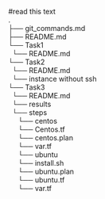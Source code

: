#read this text  
.  
├── git_commands.md  
├── README.md  
    └── Task1  
        &nbsp;&nbsp;└── README.md  
    └── Task2  
        &nbsp;&nbsp;└── README.md  
        &nbsp;&nbsp;└── instance without ssh    
    └── Task3  
        &nbsp;&nbsp;└── README.md  
        &nbsp;&nbsp;└── results  
        &nbsp;&nbsp;└── steps    
         &nbsp;&nbsp; &nbsp;&nbsp;└── centos  
           &nbsp;&nbsp;  &nbsp;&nbsp;└── Centos.tf  
            &nbsp;&nbsp; &nbsp;&nbsp;└── centos.plan  
            &nbsp;&nbsp; &nbsp;&nbsp;└── var.tf  
        &nbsp;&nbsp;  &nbsp;&nbsp;└── ubuntu    
           &nbsp;&nbsp;  &nbsp;&nbsp;└── install.sh    
           &nbsp;&nbsp;  &nbsp;&nbsp;└── ubuntu.plan  
          &nbsp;&nbsp;   &nbsp;&nbsp;└── ubuntu.tf  
          &nbsp;&nbsp;   &nbsp;&nbsp;└── var.tf  
